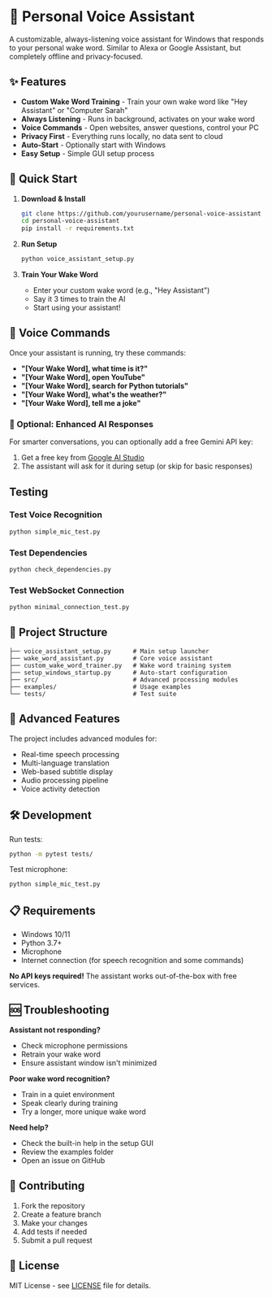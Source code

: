 # 🎤 Personal Voice Assistant

A customizable, always-listening voice assistant for Windows that responds to your personal wake word. Similar to Alexa or Google Assistant, but completely offline and privacy-focused.

## ✨ Features

- **Custom Wake Word Training** - Train your own wake word like "Hey Assistant" or "Computer Sarah"
- **Always Listening** - Runs in background, activates on your wake word
- **Voice Commands** - Open websites, answer questions, control your PC
- **Privacy First** - Everything runs locally, no data sent to cloud
- **Auto-Start** - Optionally start with Windows
- **Easy Setup** - Simple GUI setup process

## 🚀 Quick Start

1. **Download & Install**
   ```bash
   git clone https://github.com/yourusername/personal-voice-assistant
   cd personal-voice-assistant
   pip install -r requirements.txt
   ```

2. **Run Setup**
   ```bash
   python voice_assistant_setup.py
   ```

3. **Train Your Wake Word**
   - Enter your custom wake word (e.g., "Hey Assistant")
   - Say it 3 times to train the AI
   - Start using your assistant!

## 🎯 Voice Commands

Once your assistant is running, try these commands:

- **"[Your Wake Word], what time is it?"**
- **"[Your Wake Word], open YouTube"**
- **"[Your Wake Word], search for Python tutorials"**
- **"[Your Wake Word], what's the weather?"**
- **"[Your Wake Word], tell me a joke"**

### 🔧 Optional: Enhanced AI Responses

For smarter conversations, you can optionally add a free Gemini API key:
1. Get a free key from [Google AI Studio](https://makersuite.google.com/app/apikey)
2. The assistant will ask for it during setup (or skip for basic responses)

##  Testing

### Test Voice Recognition
```bash
python simple_mic_test.py
```

### Test Dependencies
```bash
python check_dependencies.py
```

### Test WebSocket Connection
```bash
python minimal_connection_test.py
```

## 📁 Project Structure

```
├── voice_assistant_setup.py      # Main setup launcher
├── wake_word_assistant.py        # Core voice assistant
├── custom_wake_word_trainer.py   # Wake word training system
├── setup_windows_startup.py      # Auto-start configuration
├── src/                          # Advanced processing modules
├── examples/                     # Usage examples
└── tests/                        # Test suite
```

## 🔧 Advanced Features

The project includes advanced modules for:
- Real-time speech processing
- Multi-language translation
- Web-based subtitle display
- Audio processing pipeline
- Voice activity detection

## 🛠️ Development

Run tests:
```bash
python -m pytest tests/
```

Test microphone:
```bash
python simple_mic_test.py
```

## 📋 Requirements

- Windows 10/11
- Python 3.7+
- Microphone
- Internet connection (for speech recognition and some commands)

**No API keys required!** The assistant works out-of-the-box with free services.

## 🆘 Troubleshooting

**Assistant not responding?**
- Check microphone permissions
- Retrain your wake word
- Ensure assistant window isn't minimized

**Poor wake word recognition?**
- Train in a quiet environment
- Speak clearly during training
- Try a longer, more unique wake word

**Need help?**
- Check the built-in help in the setup GUI
- Review the examples folder
- Open an issue on GitHub

## 🤝 Contributing

1. Fork the repository
2. Create a feature branch
3. Make your changes
4. Add tests if needed
5. Submit a pull request

## 📄 License

MIT License - see [LICENSE](LICENSE) file for details.
